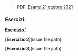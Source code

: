 > **PDF:** [Esame 21 ottebre 2021](/Esami/2021/esameOttobre_conSol.pdf)

### Esercizi:

[**Esercizio 1**](/../../issues/27)

[**Esercizio 2**](issue file path)

[**Esercizio 3**](issue file path)
